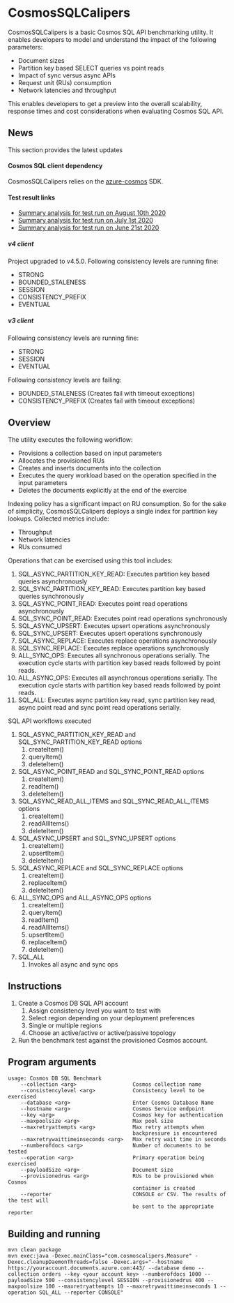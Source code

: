 # CosmosSQLCalipers
CosmosSQLCalipers is a basic Cosmos SQL API benchmarking utility. It enables developers to model and understand the impact of the following parameters:

+ Document sizes
+ Partition key based SELECT queries vs point reads
+ Impact of sync versus async APIs
+ Request unit (RUs) consumption
+ Network latencies and throughput

This enables developers to get a preview into the overall scalability, response times and cost considerations when evaluating Cosmos SQL API. 

## News
This section provides the latest updates

#### Cosmos SQL client dependency
CosmosSQLCalipers relies on the [azure-cosmos](https://mvnrepository.com/artifact/com.azure/azure-cosmos) SDK.

#### Test result links
- [Summary analysis for test run on August 10th 2020](https://github.com/deepub/CosmosSQLCalipers/blob/master/output/analysis/all_consistency_levels_08102020/README.md)
- [Summary analysis for test run on July 1st 2020](https://github.com/deepub/CosmosSQLCalipers/blob/master/output/analysis/all_consistency_levels_07012020/README.md) 
- [Summary analysis for test run on June 21st 2020](https://github.com/deepub/CosmosSQLCalipers/blob/master/output/analysis/session_consistency_06212020/README.md) 

##### *v4 client*
Project upgraded to v4.5.0. Following consistency levels are running fine:
* STRONG
* BOUNDED_STALENESS
* SESSION
* CONSISTENCY_PREFIX
* EVENTUAL

##### *v3 client*

Following consistency levels are running fine:
* STRONG
* SESSION
* EVENTUAL

Following consistency levels are failing:
* BOUNDED_STALENESS (Creates fail with timeout exceptions)
* CONSISTENCY_PREFIX (Creates fail with timeout exceptions)

## Overview
The utility executes the following workflow:
* Provisions a collection based on input parameters
* Allocates the provisioned RUs
* Creates and inserts documents into the collection
* Executes the query workload based on the operation specified in the input parameters
* Deletes the documents explicitly at the end of the exercise 

Indexing policy has a significant impact on RU consumption. So for the sake of simplicity, CosmosSQLCalipers deploys a single index for partition key lookups. Collected metrics include:
* Throughput
* Network latencies
* RUs consumed

Operations that can be exercised using this tool includes:
1. SQL_ASYNC_PARTITION_KEY_READ: Executes partition key based queries asynchronously  
1. SQL_SYNC_PARTITION_KEY_READ: Executes partition key based queries synchronously
1. SQL_ASYNC_POINT_READ: Executes point read operations asynchronously
1. SQL_SYNC_POINT_READ: Executes point read operations synchronously
1. SQL_ASYNC_UPSERT: Executes upsert operations asynchronously
1. SQL_SYNC_UPSERT: Executes upsert operations synchronously
1. SQL_ASYNC_REPLACE: Executes replace operations asynchronously
1. SQL_SYNC_REPLACE: Executes replace operations synchronously 
1. ALL_SYNC_OPS: Executes all synchronous operations serially. The execution cycle starts with partition key based reads followed by point reads.  
1. ALL_ASYNC_OPS: Executes all asynchronous operations serially. The execution cycle starts with partition key based reads followed by point reads.
1. SQL_ALL: Executes async partition key read, sync partition key read, async point read and sync point read operations serially.

SQL API workflows executed
1. SQL_ASYNC_PARTITION_KEY_READ and SQL_SYNC_PARTITION_KEY_READ options
    1. createItem()
    1. queryItem()
    1. deleteItem()
1. SQL_ASYNC_POINT_READ and SQL_SYNC_POINT_READ options
    1. createItem()
    1. readItem()
    1. deleteItem()
1. SQL_ASYNC_READ_ALL_ITEMS and SQL_SYNC_READ_ALL_ITEMS options
    1. createItem()
    1. readAllItems()
    1. deleteItem()
1. SQL_ASYNC_UPSERT and SQL_SYNC_UPSERT options
    1. createItem()
    1. upsertItem()
    1. deleteItem()
1. SQL_ASYNC_REPLACE and SQL_SYNC_REPLACE options 
    1. createItem()
    1. replaceItem()
    1. deleteItem()
1. ALL_SYNC_OPS and ALL_ASYNC_OPS options
    1. createItem()
    1. queryItem()
    1. readItem()
    1. readAllItems()
    1. upsertItem()
    1. replaceItem()
    1. deleteItem()
1. SQL_ALL
    1. Invokes all async and sync ops


## Instructions
1. Create a Cosmos DB SQL API account
    1. Assign consistency level you want to test with
    1. Select region depending on your deployment preferences
    1. Single or multiple regions
    1. Choose an active/active or active/passive topology
2. Run the benchmark test against the provisioned Cosmos account.     

## Program arguments
````
usage: Cosmos DB SQL Benchmark
    --collection <arg>                  Cosmos collection name
    --consistencylevel <arg>            Consistency level to be exercised
    --database <arg>                    Enter Cosmos Database Name
    --hostname <arg>                    Cosmos Service endpoint
    --key <arg>                         Cosmos key for authentication
    --maxpoolsize <arg>                 Max pool size
    --maxretryattempts <arg>            Max retry attempts when
                                        backpressure is encountered
    --maxretrywaittimeinseconds <arg>   Max retry wait time in seconds
    --numberofdocs <arg>                Number of documents to be tested
    --operation <arg>                   Primary operation being exercised
    --payloadSize <arg>                 Document size
    --provisionedrus <arg>              RUs to be provisioned when Cosmos
                                        container is created
    --reporter                          CONSOLE or CSV. The results of the test will
                                        be sent to the appropriate reporter
````

## Building and running

````
mvn clean package
mvn exec:java -Dexec.mainClass="com.cosmoscalipers.Measure" -Dexec.cleanupDaemonThreads=false -Dexec.args="--hostname https://youraccount.documents.azure.com:443/ --database demo --collection orders --key <your account key> --numberofdocs 1000 --payloadSize 500 --consistencylevel SESSION --provisionedrus 400 --maxpoolsize 100 --maxretryattempts 10 --maxretrywaittimeinseconds 1 --operation SQL_ALL --reporter CONSOLE"
````

